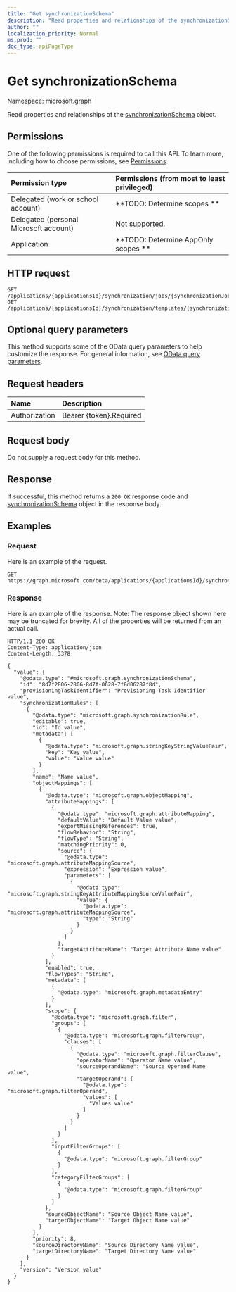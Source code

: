 ```yaml
---
title: "Get synchronizationSchema"
description: "Read properties and relationships of the synchronizationSchema object."
author: ""
localization_priority: Normal
ms.prod: ""
doc_type: apiPageType
---
```


# Get synchronizationSchema

Namespace: microsoft.graph

Read properties and relationships of the [synchronizationSchema](../resources/synchronizationschema.md) object.

## Permissions
One of the following permissions is required to call this API. To learn more, including how to choose permissions, see [Permissions](/concepts/permissions-reference.md).

|Permission type|Permissions (from most to least privileged)|
|:---|:---|
|Delegated (work or school account)|**TODO: Determine scopes **|
|Delegated (personal Microsoft account)|Not supported.|
|Application|**TODO: Determine AppOnly scopes **|

## HTTP request
<!-- {
  "blockType": "ignored"
}
-->
``` http
GET /applications/{applicationsId}/synchronization/jobs/{synchronizationJobId}/schema
GET /applications/{applicationsId}/synchronization/templates/{synchronizationTemplateId}/schema
```

## Optional query parameters
This method supports some of the OData query parameters to help customize the response. For general information, see [OData query parameters](/graph/query-parameters).

## Request headers
|Name|Description|
|:---|:---|
|Authorization|Bearer {token}.Required|

## Request body
Do not supply a request body for this method.

## Response
If successful, this method returns a `200 OK` response code and [synchronizationSchema](../resources/synchronizationschema.md) object in the response body.

## Examples

### Request
Here is an example of the request.
<!-- {
  "blockType": "request",
  "name": "get_synchronizationschema"
}
-->
``` http
GET https://graph.microsoft.com/beta/applications/{applicationsId}/synchronization/jobs/{synchronizationJobId}/schema
```

### Response
Here is an example of the response. Note: The response object shown here may be truncated for brevity. All of the properties will be returned from an actual call.
<!-- {
  "blockType": "response",
  "truncated": true,
  "@odata.type": "microsoft.graph.synchronizationSchema"
}
-->
``` http
HTTP/1.1 200 OK
Content-Type: application/json
Content-Length: 3378

{
  "value": {
    "@odata.type": "#microsoft.graph.synchronizationSchema",
    "id": "8d7f2806-2806-8d7f-0628-7f8d06287f8d",
    "provisioningTaskIdentifier": "Provisioning Task Identifier value",
    "synchronizationRules": [
      {
        "@odata.type": "microsoft.graph.synchronizationRule",
        "editable": true,
        "id": "Id value",
        "metadata": [
          {
            "@odata.type": "microsoft.graph.stringKeyStringValuePair",
            "key": "Key value",
            "value": "Value value"
          }
        ],
        "name": "Name value",
        "objectMappings": [
          {
            "@odata.type": "microsoft.graph.objectMapping",
            "attributeMappings": [
              {
                "@odata.type": "microsoft.graph.attributeMapping",
                "defaultValue": "Default Value value",
                "exportMissingReferences": true,
                "flowBehavior": "String",
                "flowType": "String",
                "matchingPriority": 0,
                "source": {
                  "@odata.type": "microsoft.graph.attributeMappingSource",
                  "expression": "Expression value",
                  "parameters": [
                    {
                      "@odata.type": "microsoft.graph.stringKeyAttributeMappingSourceValuePair",
                      "value": {
                        "@odata.type": "microsoft.graph.attributeMappingSource",
                        "type": "String"
                      }
                    }
                  ]
                },
                "targetAttributeName": "Target Attribute Name value"
              }
            ],
            "enabled": true,
            "flowTypes": "String",
            "metadata": [
              {
                "@odata.type": "microsoft.graph.metadataEntry"
              }
            ],
            "scope": {
              "@odata.type": "microsoft.graph.filter",
              "groups": [
                {
                  "@odata.type": "microsoft.graph.filterGroup",
                  "clauses": [
                    {
                      "@odata.type": "microsoft.graph.filterClause",
                      "operatorName": "Operator Name value",
                      "sourceOperandName": "Source Operand Name value",
                      "targetOperand": {
                        "@odata.type": "microsoft.graph.filterOperand",
                        "values": [
                          "Values value"
                        ]
                      }
                    }
                  ]
                }
              ],
              "inputFilterGroups": [
                {
                  "@odata.type": "microsoft.graph.filterGroup"
                }
              ],
              "categoryFilterGroups": [
                {
                  "@odata.type": "microsoft.graph.filterGroup"
                }
              ]
            },
            "sourceObjectName": "Source Object Name value",
            "targetObjectName": "Target Object Name value"
          }
        ],
        "priority": 8,
        "sourceDirectoryName": "Source Directory Name value",
        "targetDirectoryName": "Target Directory Name value"
      }
    ],
    "version": "Version value"
  }
}
```

